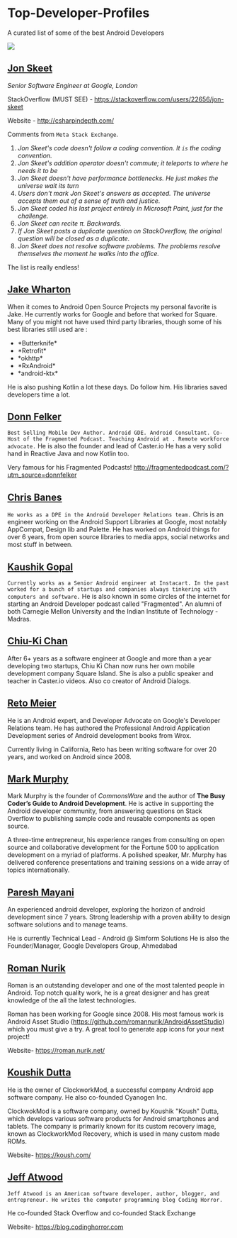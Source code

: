 # Top-Developer-Profiles
A curated list of some of the best Android Developers

<img src = "https://i.imgur.com/K5acMby.png">


## [Jon Skeet](https://github.com/jskeet)

*Senior Software Engineer at Google, London*

StackOverflow (MUST SEE) - https://stackoverflow.com/users/22656/jon-skeet

Website - http://csharpindepth.com/

Comments from `Meta Stack Exchange`.

1. *Jon Skeet's code doesn't follow a coding convention. It `is` the coding convention.*
2. *Jon Skeet's addition operator doesn't commute; it teleports to where he needs it to be*
3. *Jon Skeet doesn't have performance bottlenecks. He just makes the universe wait its turn*
4. *Users don't mark Jon Skeet's answers as accepted. The universe accepts them out of a sense of truth and justice.*
5. *Jon Skeet coded his last project entirely in Microsoft Paint, just for the challenge.*
6. *Jon Skeet can recite π. Backwards.*
7. *If Jon Skeet posts a duplicate question on StackOverflow, the original question will be closed as a duplicate.*
8. *Jon Skeet does not resolve software problems. The problems resolve themselves the moment he walks into the office.*

The list is really endless!


## [Jake Wharton](https://github.com/JakeWharton)
When it comes to Android Open Source Projects my personal favorite is Jake. He currently works for Google and before that worked for Square. Many of you might not have used third party libraries, though some of his best libraries still used are :
<ul>
  <li> *Butterknife* </li>
  <li> *Retrofit* </li>
  <li> *okhttp* </li>
  <li> *RxAndroid* </li>
  <li> *android-ktx* </li>
</ul>  
  

He is also pushing Kotlin a lot these days. Do follow him. His libraries saved developers time a lot.


## [Donn Felker](https://github.com/donnfelker)

`Best Selling Mobile Dev Author. Android GDE. Android Consultant. Co-Host of the Fragmented Podcast. Teaching Android at . Remote workforce advocate.`
He is also the founder and lead of Caster.io
He has a very solid hand in Reactive Java and now Kotlin too.

Very famous for his Fragmented Podcasts!
http://fragmentedpodcast.com/?utm_source=donnfelker


## [Chris Banes](https://github.com/chrisbanes)

`He works as a DPE in the Android Developer Relations team.`
Chris is an engineer working on the Android Support Libraries at Google, most notably AppCompat, Design lib and Palette. He has worked on Android things for over 6 years, from open source libraries to media apps, social networks and most stuff in between.

## [Kaushik Gopal](https://github.com/kaushikgopal)

`Currently works as a Senior Android engineer at Instacart. In the past worked for a bunch of startups and companies always tinkering with computers and software.`
He is also known in some circles of the internet for starting an Android Developer podcast called "Fragmented".
An alumni of both Carnegie Mellon University and the Indian Institute of Technology - Madras.

## [Chiu-Ki Chan](https://github.com/chiuki)
After 6+ years as a software engineer at Google and more than a year developing two startups, Chiu Ki Chan now runs her own mobile development company Square Island.
She is also a public speaker and teacher in Caster.io videos. Also co creator of Android Dialogs.


## [Reto Meier](https://medium.com/@retomeier)

He is an Android expert, and Developer Advocate on Google's Developer Relations team. He has authored the Professional Android Application Development series of Android development books from Wrox.

Currently living in California, Reto has been writing software for over 20 years, and worked on Android since 2008.


## [Mark Murphy](https://github.com/commonsguy)

Mark Murphy is the founder of *CommonsWare* and the author of <b>The Busy Coder’s Guide to Android Development</b>. He is active in supporting the Android developer community, from answering questions on Stack Overflow to publishing sample code and reusable components as open source.

A three-time entrepreneur, his experience ranges from consulting on open source and collaborative development for the Fortune 500 to application development on a myriad of platforms. A polished speaker, Mr. Murphy has delivered conference presentations and training sessions on a wide array of topics internationally.

## [Paresh Mayani](https://github.com/PareshMayani)

An experienced android developer, exploring the horizon of android development since 7 years. Strong leadership with a proven ability to design software solutions and to manage teams.

He is currently Technical Lead - Android @ Simform Solutions
He is also the Founder/Manager, Google Developers Group, Ahmedabad


## [Roman Nurik](https://github.com/romannurik)

Roman is an outstanding developer and one of the most talented people in Android. Top notch quality work, he is a great designer and  has great knowledge of the all the latest technologies.

Roman has been working for Google since 2008. His most famous work is Android Asset Studio (https://github.com/romannurik/AndroidAssetStudio) which you must give a try. A great tool to generate app icons for your next project!

Website- 
https://roman.nurik.net/


## [Koushik Dutta](https://github.com/koush)

He is the owner of ClockworkMod, a successful company Android app software company. He also co-founded Cyanogen Inc.

ClockwokMod is a software company, owned by Koushik "Koush" Dutta, which develops various software products for Android smartphones and tablets. The company is primarily known for its custom recovery image, known as ClockworkMod Recovery, which is used in many custom made ROMs.

Website- 
https://koush.com/


## [Jeff Atwood](https://github.com/coding-horror)

```Jeff Atwood is an American software developer, author, blogger, and entrepreneur. He writes the computer programming blog Coding Horror.```

He co-founded Stack Overflow and co-founded Stack Exchange

Website- 
https://blog.codinghorror.com
